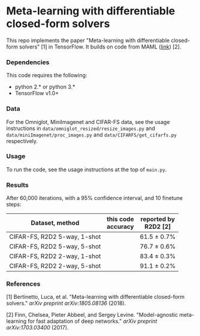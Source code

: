 # Meta-learning with differentiable closed-form solvers

This repo implements the paper "Meta-learning with differentiable closed-form solvers" [1] in TensorFlow. It builds on code from MAML ([link](https://github.com/cbfinn/maml)) [2].

### Dependencies
This code requires the following:
* python 2.\* or python 3.\*
* TensorFlow v1.0+

### Data
For the Omniglot, MiniImagenet and CIFAR-FS data, see the usage instructions in `data/omniglot_resized/resize_images.py` and `data/miniImagenet/proc_images.py` and `data/CIFARFS/get_cifarfs.py` respectively.

### Usage
To run the code, see the usage instructions at the top of `main.py`.

### Results

After 60,000 iterations, with a 95% confidence interval, and 10 finetune steps:

| Dataset, method | this code<br />accuracy | reported by<br /> R2D2 [2] |
| ------------- | :---------------------: | :-----------: |
| CIFAR-FS, R2D2 5-way, 1-shot |             | 61.5 ± 0.7% |
| CIFAR-FS, R2D2 5-way, 5-shot |             | 76.7 ± 0.6% |
| CIFAR-FS, R2D2 2-way, 1-shot |             | 83.4 ± 0.3% |
| CIFAR-FS, R2D2 2-way, 5-shot |             | 91.1 ± 0.2% |

### References

[1] Bertinetto, Luca, et al. "Meta-learning with differentiable closed-form solvers." *arXiv preprint arXiv:1805.08136* (2018).

[2] Finn, Chelsea, Pieter Abbeel, and Sergey Levine. "Model-agnostic meta-learning for fast adaptation of deep networks." *arXiv preprint arXiv:1703.03400* (2017).
